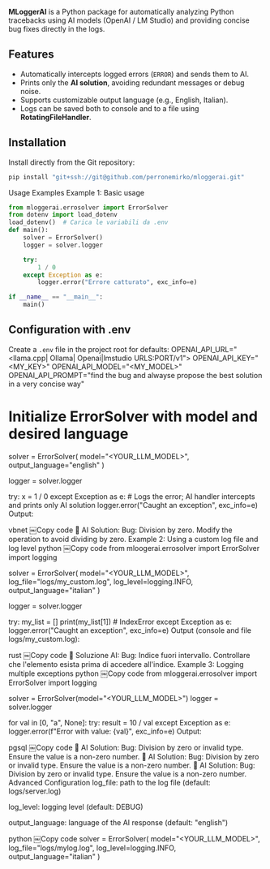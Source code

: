 **MLoggerAI** is a Python package for automatically analyzing Python tracebacks using AI models (OpenAI / LM Studio) and providing concise bug fixes directly in the logs.

## Features

- Automatically intercepts logged errors (`ERROR`) and sends them to AI.
- Prints only the **AI solution**, avoiding redundant messages or debug noise.
- Supports customizable output language (e.g., English, Italian).
- Logs can be saved both to console and to a file using **RotatingFileHandler**.

## Installation

Install directly from the Git repository:

```bash
pip install "git+ssh://git@github.com/perronemirko/mloggerai.git"
```

Usage Examples
Example 1: Basic usage
```python
from mloggerai.errosolver import ErrorSolver
from dotenv import load_dotenv
load_dotenv()  # Carica le variabili da .env
def main():
    solver = ErrorSolver()
    logger = solver.logger

    try:
        1 / 0
    except Exception as e:
        logger.error("Errore catturato", exc_info=e)

if __name__ == "__main__":
    main()
```
## Configuration with .env

Create a `.env` file in the project root for defaults:
OPENAI_API_URL="<llama.cpp| Ollama| Openai|lmstudio URLS:PORT/v1">
OPENAI_API_KEY="<MY_KEY>"
OPENAI_API_MODEL="<MY_MODEL>"
OPENAI_API_PROMPT="find the bug and alwayse propose the best solution in a very concise way"
# Initialize ErrorSolver with model and desired language
solver = ErrorSolver(
    model="<YOUR_LLM_MODEL>",
    output_language="english"
)

logger = solver.logger

try:
    x = 1 / 0
except Exception as e:
    # Logs the error; AI handler intercepts and prints only AI solution
    logger.error("Caught an exception", exc_info=e)
Output:

vbnet
￼Copy code
📘 AI Solution: Bug: Division by zero. Modify the operation to avoid dividing by zero.
Example 2: Using a custom log file and log level
python
￼Copy code
from mloogerai.errosolver import ErrorSolver
import logging

solver = ErrorSolver(
    model="<YOUR_LLM_MODEL>",
    log_file="logs/my_custom.log",
    log_level=logging.INFO,
    output_language="italian"
)

logger = solver.logger

try:
    my_list = []
    print(my_list[1])  # IndexError
except Exception as e:
    logger.error("Caught an exception", exc_info=e)
Output (console and file logs/my_custom.log):

rust
￼Copy code
📘 Soluzione AI: Bug: Indice fuori intervallo. Controllare che l'elemento esista prima di accedere all'indice.
Example 3: Logging multiple exceptions
python
￼Copy code
from mloggerai.errosolver import ErrorSolver
import logging

solver = ErrorSolver(model="<YOUR_LLM_MODEL>")
logger = solver.logger

for val in [0, "a", None]:
    try:
        result = 10 / val
    except Exception as e:
        logger.error(f"Error with value: {val}", exc_info=e)
Output:

pgsql
￼Copy code
📘 AI Solution: Bug: Division by zero or invalid type. Ensure the value is a non-zero number.
📘 AI Solution: Bug: Division by zero or invalid type. Ensure the value is a non-zero number.
📘 AI Solution: Bug: Division by zero or invalid type. Ensure the value is a non-zero number.
Advanced Configuration
log_file: path to the log file (default: logs/server.log)

log_level: logging level (default: DEBUG)

output_language: language of the AI response (default: "english")

python
￼Copy code
solver = ErrorSolver(
    model="<YOUR_LLM_MODEL>",
    log_file="logs/mylog.log",
    log_level=logging.INFO,
    output_language="italian"
)

